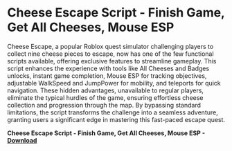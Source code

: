 <h1>Cheese Escape Script - Finish Game, Get All Cheeses, Mouse ESP</h1>

Cheese Escape, a popular Roblox quest simulator challenging players to collect nine cheese pieces to escape, now has one of the few functional scripts available, offering exclusive features to streamline gameplay. This script enhances the experience with tools like All Cheeses and Badges unlocks, instant game completion, Mouse ESP for tracking objectives, adjustable WalkSpeed and JumpPower for mobility, and teleports for quick navigation. These hidden advantages, unavailable to regular players, eliminate the typical hurdles of the game, ensuring effortless cheese collection and progression through the map. By bypassing standard limitations, the script transforms the challenge into a seamless adventure, granting users a significant edge in mastering this fast-paced escape quest.

**Cheese Escape Script - Finish Game, Get All Cheeses, Mouse ESP - [Download](https://www.dlgram.com/public/files/api.php?shortened=kVjYn8)**


